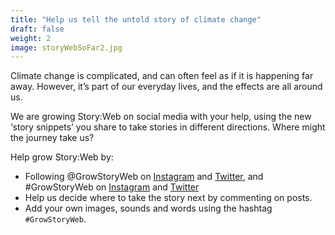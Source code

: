 ```yaml
---
title: "Help us tell the untold story of climate change"
draft: false
weight: 2
image: storyWebSoFar2.jpg
---
```

Climate change is complicated, and can often feel as if it is happening far away. However, it’s part of our everyday lives, and the effects are all around us.

We are growing Story:Web on social media with your help, using the new ‘story snippets’ you share to take stories in different directions. Where might the journey take us?

Help grow Story:Web by:
* Following @GrowStoryWeb on [Instagram](https://www.instagram.com/growstoryweb/) and [Twitter](https://twitter.com/GrowStoryWeb), and #GrowStoryWeb on [Instagram](https://www.instagram.com/tags/GrowStoryWeb/) and [Twitter](https://twitter.com/search?q=%23GrowStoryWeb)  
* Help us decide where to take the story next by commenting on posts. 
* Add your own images, sounds and words using the hashtag `#GrowStoryWeb`. 